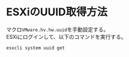 # ESXiのUUID取得方法
マクロ`VMware.hv.hw.uuid`を手動設定する。  
ESXiにログインして、以下のコマンドを実行する。
```
esxcli system uuid get
```
